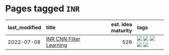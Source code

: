 # Pages tagged `INR`

|last_modified|title|est. idea maturity|tags
|:---|:---|---:|:---|
|2022-07-08|[INR CNN Filter Learning](../INR_CNN_filter_learning.md)|526|[![](https://img.shields.io/badge/tag-CNN-82d6e)](../tags/CNN.md) [![](https://img.shields.io/badge/tag-INR-752fd7)](../tags/INR.md) [![](https://img.shields.io/badge/tag-deep_learning-9c3a4a)](../tags/deep_learning.md) [![](https://img.shields.io/badge/tag-experimental-6a156e)](../tags/experimental.md) [![](https://img.shields.io/badge/tag-filter_learning-dad82b)](../tags/filter_learning.md)|
